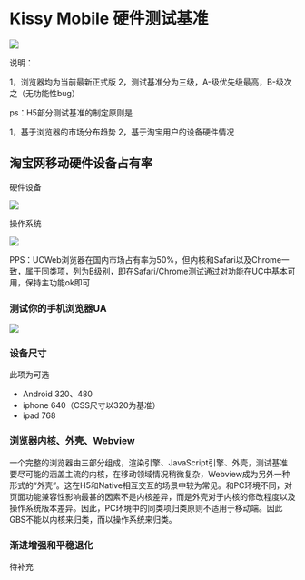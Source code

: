 
# Kissy Mobile 硬件测试基准

![](http://img01.taobaocdn.com/tps/i1/T1uGWxXx8hXXaZ8zjj-565-118.png)

说明： 

1，浏览器均为当前最新正式版
2，测试基准分为三级，A-级优先级最高，B-级次之（无功能性bug）
 
 ps：H5部分测试基准的制定原则是 

 1，基于浏览器的市场分布趋势
 2，基于淘宝用户的设备硬件情况

## 淘宝网移动硬件设备占有率

硬件设备

![](http://img03.taobaocdn.com/tps/i3/T1yg9tXCJhXXb7dhUe-420-376.png)

操作系统

![](http://img02.taobaocdn.com/tps/i2/T1XuewXrFaXXX53dHU-512-217.png)

PPS：UCWeb浏览器在国内市场占有率为50%，但内核和Safari以及Chrome一致，属于同类项，列为B级别，即在Safari/Chrome测试通过对功能在UC中基本可用，保持主功能ok即可

### 测试你的手机浏览器UA

![](http://img03.taobaocdn.com/tps/i3/T1dPCwXstbXXXwUNUD-222-215.png)

### 设备尺寸

此项为可选

- Android 320、480
- iphone 640（CSS尺寸以320为基准）
- ipad 768

### 浏览器内核、外壳、Webview

一个完整的浏览器由三部分组成，渲染引擎、JavaScript引擎、外壳，测试基准要尽可能的涵盖主流的内核，在移动领域情况稍微复杂，Webview成为另外一种形式的“外壳”。这在H5和Native相互交互的场景中较为常见。和PC环境不同，对页面功能兼容性影响最甚的因素不是内核差异，而是外壳对于内核的修改程度以及操作系统版本差异。因此，PC环境中的同类项归类原则不适用于移动端。因此GBS不能以内核来归类，而以操作系统来归类。

### 渐进增强和平稳退化

待补充
